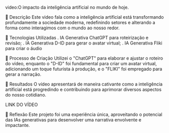 video:O impacto da inteligência artificial no mundo de hoje.

📒 Descrição
Este video fala como a inteligência artificial está transformando profundamente a sociedade moderna, redefinindo setores e alterando a forma como interagimos com o mundo ao nosso redor.

🤖 Tecnologias Utilizadas
. IA Generativa ChatGPT para roteirização e revisão;
. IA Generativa D-ID para gerar o avatar virtual;
. IA Generativa Fliki para criar o áudio

🧐 Processo de Criação
Utilizei o "ChatGPT" para elaborar e ajustar o roteiro do vídeo, enquanto o "D-ID" foi fundamental para criar um avatar virtual, adicionando um toque futurista à produção, e o "FLIKI" foi empregado para gerar a narração.

🚀 Resultados
O vídeo apresentará de maneira cativante como a inteligência artificial está progredindo e contribuindo para aprimorar diversos aspectos do nosso cotidiano.

LINK DO VÍDEO[
](https://studio.d-id.com/share?id=6748487d5854fd044a88f4804c26d0cd&utm_source=copy)

💭 Reflexão 
Este projeto foi uma experiência única, aproveitando o potencial das IAs generativas para desenvolver uma narrativa envolvente e impactante.



